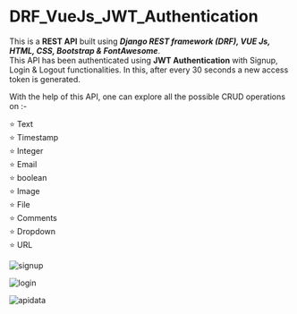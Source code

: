 # DRF_VueJs_JWT_Authentication


This is a <b>REST API</b> built using <b><i>Django REST framework (DRF), VUE Js, HTML, CSS, Bootstrap & FontAwesome</i></b>.  
This API has been authenticated using <b>JWT Authentication</b> with Signup, Login & Logout functionalities. In this, after every 30 seconds a new access token is generated.



With the help of this API, one can explore all the possible CRUD operations on :-

⭐ Text   
⭐ Timestamp   
⭐ Integer  
⭐ Email  
⭐ boolean  
⭐ Image   
⭐ File    
⭐ Comments  
⭐ Dropdown    
⭐ URL   

![signup](https://user-images.githubusercontent.com/110458015/208074050-91082ae9-6bcb-474d-b584-004d3a21415e.jpg)

![login](https://user-images.githubusercontent.com/110458015/208073902-744d9998-1015-4dd3-9cb1-e36a8ab28c89.jpg)

![apidata](https://user-images.githubusercontent.com/110458015/208074062-856dab2e-25fe-4120-b105-8f3d4b303586.jpg)
